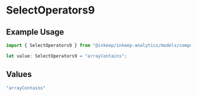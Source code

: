 # SelectOperators9

## Example Usage

```typescript
import { SelectOperators9 } from "@inkeep/inkeep-analytics/models/components";

let value: SelectOperators9 = "arrayContains";
```

## Values

```typescript
"arrayContains"
```